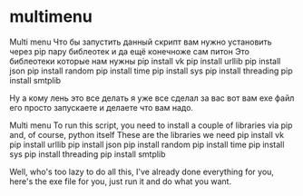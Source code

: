 # multimenu
Multi menu
Что бы запустить данный скрипт вам нужно установить через pip пару библеотек
и да ещё конечноже  сам питон
Это библеотеки которые нам нужны
pip install vk
pip install urllib
pip install json
pip install random
pip install time
pip install sys
pip install threading
pip install smtplib



Ну а кому лень это все делать я уже все сделал за вас вот вам exe файл его просто запускаете и делаете что вам надо.






Multi menu To run this script, you need to install a couple of libraries via pip and, of course, python itself These are the libraries we need pip install vk pip install urllib pip install json pip install random pip install time pip install sys pip install threading pip install smtplib

Well, who's too lazy to do all this, I've already done everything for you, here's the exe file for you, just run it and do what you want.
